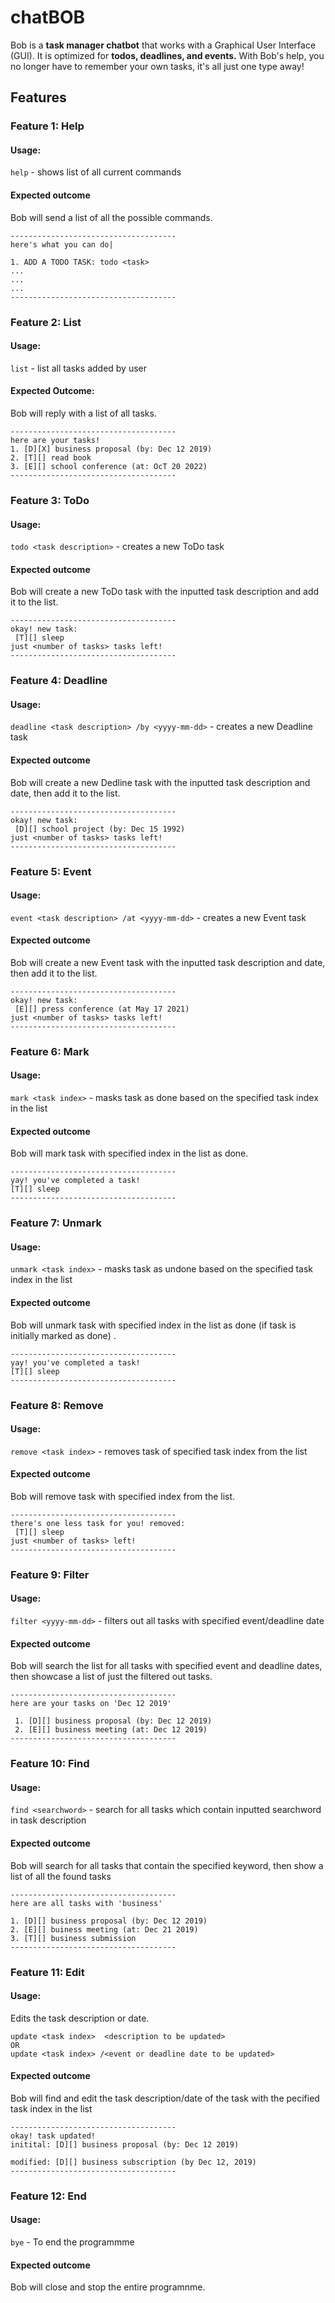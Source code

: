 # chatBOB

Bob is a **task manager chatbot** that works with a Graphical User Interface (GUI). 
It is optimized for **todos, deadlines, and events.** 
With Bob's help, you no longer have to remember your own tasks, it's all just one type away!
## Features 

### Feature 1: Help

#### Usage:
`help` - shows list of all current commands

#### Expected outcome

Bob will send a list of all the possible commands.
```
-------------------------------------
here's what you can do|

1. ADD A TODO TASK: todo <task>
...
...
...
-------------------------------------
```

### Feature 2: List

#### Usage:
`list` - list all tasks added by user

#### Expected Outcome:
Bob will reply with a list of all tasks.

```
-------------------------------------
here are your tasks!
1. [D][X] business proposal (by: Dec 12 2019)
2. [T][] read book
3. [E][] school conference (at: OcT 20 2022)
-------------------------------------
```
### Feature 3: ToDo

#### Usage:
`todo <task description>` - creates a new ToDo task

#### Expected outcome

Bob will create a new ToDo task with the inputted task description and add it to the list.
```
-------------------------------------
okay! new task:
 [T][] sleep
just <number of tasks> tasks left! 
-------------------------------------
```

### Feature 4: Deadline

#### Usage:
`deadline <task description> /by <yyyy-mm-dd>` - creates a new Deadline task

#### Expected outcome

Bob will create a new Dedline task with the inputted task description and date, then add it to the list.
```
-------------------------------------
okay! new task:
 [D][] school project (by: Dec 15 1992)
just <number of tasks> tasks left! 
-------------------------------------
```

### Feature 5: Event

#### Usage:
`event <task description> /at <yyyy-mm-dd>` - creates a new Event task

#### Expected outcome

Bob will create a new Event task with the inputted task description and date, then add it to the list.
```
-------------------------------------
okay! new task:
 [E][] press conference (at May 17 2021)
just <number of tasks> tasks left! 
-------------------------------------
```

### Feature 6: Mark

#### Usage:
`mark <task index>` - masks task as done based on the specified task index in the list

#### Expected outcome

Bob will mark task with specified index in the list as done.
```
-------------------------------------
yay! you've completed a task!
[T][] sleep
-------------------------------------
```

### Feature 7: Unmark

#### Usage:
`unmark <task index>` - masks task as undone based on the specified task index in the list

#### Expected outcome

Bob will unmark task with specified index in the list as done (if task is initially marked as done) .
```
-------------------------------------
yay! you've completed a task!
[T][] sleep
-------------------------------------
```

### Feature 8: Remove

#### Usage:
`remove <task index>` - removes task of specified task index from the list

#### Expected outcome

Bob will remove task with specified index from the list.
```
-------------------------------------
there's one less task for you! removed: 
 [T][] sleep
just <number of tasks> left!
-------------------------------------
```

### Feature 9: Filter

#### Usage:
`filter <yyyy-mm-dd>` - filters out all tasks with specified event/deadline date

#### Expected outcome

Bob will search the list for all tasks with specified event and deadline dates, then showcase a list of just the filtered out tasks.
```
-------------------------------------
here are your tasks on 'Dec 12 2019'
 
 1. [D][] business proposal (by: Dec 12 2019)
 2. [E][] business meeting (at: Dec 12 2019)
-------------------------------------
```

### Feature 10: Find

#### Usage:
`find <searchword>` - search for all tasks which contain inputted searchword in task description

#### Expected outcome

Bob will search for all tasks that contain the specified keyword, then show a list of all the found tasks
```
-------------------------------------
here are all tasks with 'business'

1. [D][] business proposal (by: Dec 12 2019)
2. [E][] buiness meeting (at: Dec 21 2019)
3. [T][] business submission
-------------------------------------
```

### Feature 11: Edit 

#### Usage:
Edits the task description or date.
```
update <task index>  <description to be updated> 
OR
update <task index> /<event or deadline date to be updated>
```
#### Expected outcome

Bob will find and edit the task description/date of the task with the pecified task index in the list 
```
-------------------------------------
okay! task updated!
initital: [D][] business proposal (by: Dec 12 2019)

modified: [D][] business subscription (by Dec 12, 2019)
-------------------------------------
```

### Feature 12: End

#### Usage:
`bye` - To end the programmme

#### Expected outcome

Bob will close and stop the entire programnme.
